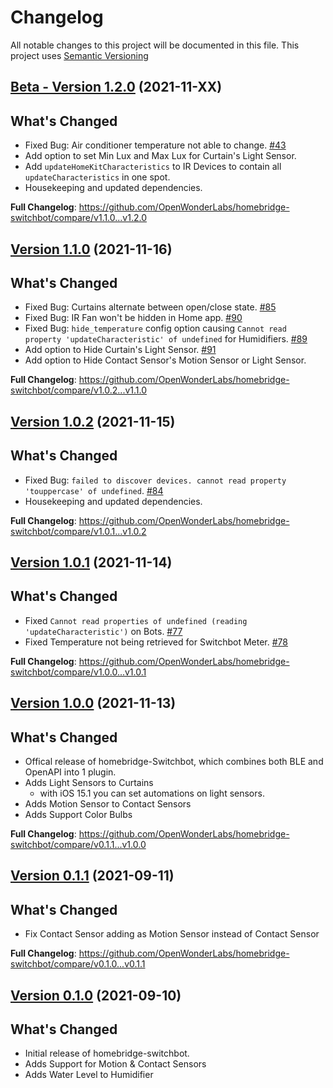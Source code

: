 # Changelog

All notable changes to this project will be documented in this file. This project uses [Semantic Versioning](https://semver.org/)

## [Beta - Version 1.2.0](https://github.com/OpenWonderLabs/homebridge-switchbot/releases/tag/v1.2.0) (2021-11-XX)

## What's Changed
* Fixed Bug: Air conditioner temperature not able to change. [#43](https://github.com/OpenWonderLabs/homebridge-switchbot/issues/43)
* Add option to set Min Lux and Max Lux for Curtain's Light Sensor.
* Add `updateHomeKitCharacteristics` to IR Devices to contain all `updateCharacteristics` in one spot.
* Housekeeping and updated dependencies.

**Full Changelog**: https://github.com/OpenWonderLabs/homebridge-switchbot/compare/v1.1.0...v1.2.0

## [Version 1.1.0](https://github.com/OpenWonderLabs/homebridge-switchbot/releases/tag/v1.1.0) (2021-11-16)

## What's Changed
* Fixed Bug: Curtains alternate between open/close state. [#85](https://github.com/OpenWonderLabs/homebridge-switchbot/issues/85)
* Fixed Bug: IR Fan won't be hidden in Home app. [#90](https://github.com/OpenWonderLabs/homebridge-switchbot/issues/90)
* Fixed Bug: `hide_temperature` config option causing `Cannot read property 'updateCharacteristic' of undefined` for  Humidifiers. [#89](https://github.com/OpenWonderLabs/homebridge-switchbot/issues/89)
* Add option to Hide Curtain's Light Sensor. [#91](https://github.com/OpenWonderLabs/homebridge-switchbot/issues/91)
* Add option to Hide Contact Sensor's Motion Sensor or Light Sensor.

**Full Changelog**: https://github.com/OpenWonderLabs/homebridge-switchbot/compare/v1.0.2...v1.1.0

## [Version 1.0.2](https://github.com/OpenWonderLabs/homebridge-switchbot/releases/tag/v1.0.2) (2021-11-15)

## What's Changed
* Fixed Bug: `failed to discover devices. cannot read property 'touppercase' of undefined`. [#84](https://github.com/OpenWonderLabs/homebridge-switchbot/issues/84)
* Housekeeping and updated dependencies.

**Full Changelog**: https://github.com/OpenWonderLabs/homebridge-switchbot/compare/v1.0.1...v1.0.2

## [Version 1.0.1](https://github.com/OpenWonderLabs/homebridge-switchbot/releases/tag/v1.0.1) (2021-11-14)

## What's Changed
* Fixed `Cannot read properties of undefined (reading 'updateCharacteristic')` on Bots. [#77](https://github.com/OpenWonderLabs/homebridge-switchbot/issues/77)
* Fixed Temperature not being retrieved for Switchbot Meter. [#78](https://github.com/OpenWonderLabs/homebridge-switchbot/issues/78)

**Full Changelog**: https://github.com/OpenWonderLabs/homebridge-switchbot/compare/v1.0.0...v1.0.1

## [Version 1.0.0](https://github.com/OpenWonderLabs/homebridge-switchbot/releases/tag/v1.0.0) (2021-11-13)

## What's Changed
* Offical release of homebridge-Switchbot, which combines both BLE and OpenAPI into 1 plugin.
* Adds Light Sensors to Curtains
    * with iOS 15.1 you can set automations on light sensors.
* Adds Motion Sensor to Contact Sensors
* Adds Support Color Bulbs

**Full Changelog**: https://github.com/OpenWonderLabs/homebridge-switchbot/compare/v0.1.1...v1.0.0

## [Version 0.1.1](https://github.com/OpenWonderLabs/homebridge-switchbot/releases/tag/v0.1.1) (2021-09-11)

## What's Changed
* Fix Contact Sensor adding as Motion Sensor instead of Contact Sensor

**Full Changelog**: https://github.com/OpenWonderLabs/homebridge-switchbot/compare/v0.1.0...v0.1.1

## [Version 0.1.0](https://github.com/OpenWonderLabs/homebridge-switchbot/releases/tag/v0.1.0) (2021-09-10)

## What's Changed
* Initial release of homebridge-switchbot.
* Adds Support for Motion & Contact Sensors
* Adds Water Level to Humidifier